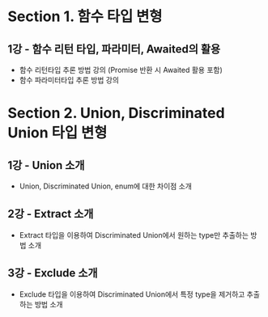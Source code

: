 # Section 1. 함수 타입 변형

## 1강 - 함수 리턴 타입, 파라미터, Awaited의 활용
 - 함수 리턴타입 추론 방법 강의 (Promise 반환 시 Awaited 활용 포함)
 - 함수 파라미터타입 추론 방법 강의

# Section 2. Union, Discriminated Union 타입 변형

## 1강 - Union 소개
  - Union, Discriminated Union, enum에 대한 차이점 소개

## 2강 - Extract 소개
  - Extract 타입을 이용하여 Discriminated Union에서 원하는 type만 추출하는 방법 소개

## 3강 - Exclude 소개
  - Exclude 타입을 이용하여 Discriminated Union에서 특정 type을 제거하고 추출하는 방법 소개